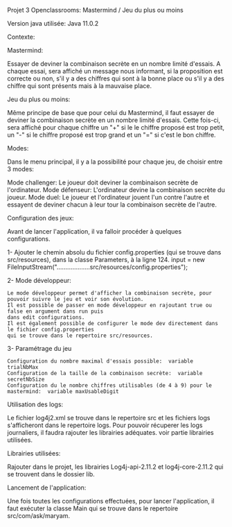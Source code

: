 Projet 3 Openclassrooms: Mastermind / Jeu du plus ou moins
  
  
 Version java utilisée:
 Java 11.0.2
 
  
 Contexte:
 
 Mastermind:
 
 Essayer de deviner la combinaison secrète en un nombre limité d'essais.
 A chaque essai, sera affiché un message nous informant, si la proposition est correcte ou non, 
 s'il y a des chiffres qui sont à la bonne place ou s'il y a des chiffre qui sont présents mais à la mauvaise place.
  
  
 Jeu du plus ou moins:
  
 Même principe de base que pour celui du Mastermind, il faut essayer de deviner la combinaison secrète 
 en un nombre limité d'essais. Cette fois-ci, sera affiché pour chaque chiffre un "+" si le le chiffre proposé est 
 trop petit, un "-" si le chiffre proposé est trop grand et un "=" si c'est le bon chiffre.
 
 
 Modes:
	
 Dans le menu principal, il y a la possibilité pour chaque jeu, de choisir entre 3 modes:
 
 Mode challenger: Le joueur doit deviner la combinaison secrète de l'ordinateur.
 Mode défenseur: L'ordinateur devine la combinaison secrète du joueur.
 Mode duel: Le joueur et l'ordinateur jouent l'un contre l'autre et essayent de deviner chacun à leur tour
 la combinaison secrète de l'autre.
 
 
 Configuration des jeux:

 Avant de lancer l'application, il va falloir procéder à quelques configurations.
 
 1- Ajouter le chemin absolu du fichier config.properties (qui se trouve dans src/resources), 
    dans la classe Parameters, à la ligne 124. 
    input = new FileInputStream("...................src/resources/config.properties");
 
 2- Mode développeur:
 
	Le mode développeur permet d'afficher la combinaison secrète, pour pouvoir suivre le jeu et voir son évolution. 
	Il est possible de passer en mode développeur en rajoutant true ou false en argument dans run puis 
	dans edit configurations.
	Il est également possible de configurer le mode dev directement dans le fichier config.properties 
	qui se trouve dans le repertoire src/resources.
  
 3- Paramétrage du jeu
 
	Configuration du nombre maximal d'essais possible:	variable trialNbMax
	Configuration de la taille de la combinaison secrète:  variable secretNbSize
	Configuration du le nombre chiffres utilisables (de 4 à 9) pour le mastermind:  variable maxUsableDigit
  
 
 Utilisation des logs:

 Le fichier log4j2.xml se trouve dans le repertoire src et les fichiers logs s'afficheront dans le repertoire logs.
 Pour pouvoir récuperer les logs journaliers, il faudra rajouter les librairies adéquates.
 voir partie librairies utilisées.
 
 
 Librairies utilisées:
	
 Rajouter dans le projet, les librairies Log4j-api-2.11.2 et log4j-core-2.11.2 qui se trouvent dans le dossier lib.
  
  
 Lancement de l'application:
	
 Une fois toutes les configurations effectuées, pour lancer l'application, il faut exécuter la classe Main 
 qui se trouve dans le repertoire src/com/ask/maryam.